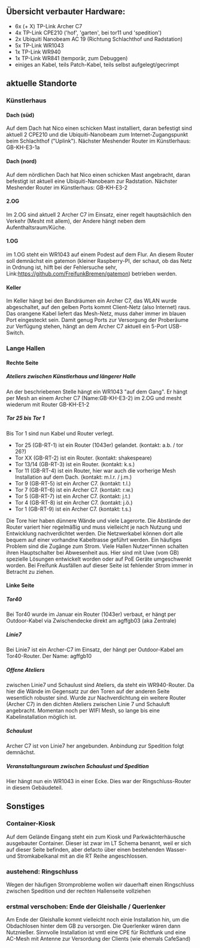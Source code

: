 ## Übersicht verbauter Hardware: 

* 6x (+ X) TP-Link Archer C7
* 4x TP-Link CPE210 ('hof', 'garten', bei tor11 und 'spedition')
* 2x Ubiquiti Nanobeam AC 19 (Richtung Schlachthof und Radstation)
* 5x TP-Link WR1043
* 1x TP-Link WR940
* 1x TP-Link WR841 (temporär, zum Debuggen)
* einiges an Kabel, teils Patch-Kabel, teils selbst aufgelegt/gecrimpt


## aktuelle Standorte

### Künstlerhaus

#### Dach (süd)
Auf dem Dach hat Nico einen schicken Mast installiert, daran befestigt sind aktuell 2 CPE210 und die Ubiquiti-Nanobeam zum Internet-Zugangspunkt beim Schlachthof ("Uplink"). 
Nächster Meshender Router im Künstlerhaus: GB-KH-E3-1a

#### Dach (nord)
Auf dem nördlichen Dach hat Nico einen schicken Mast angebracht, daran befestigt ist aktuell eine Ubiquiti-Nanobeam zur Radstation.
Nächster Meshender Router im Künstlerhaus: GB-KH-E3-2

#### 2.OG 
Im 2.OG sind aktuell 2 Archer C7 im Einsatz, einer regelt hauptsächlich den Verkehr (Mesht mit allem), der Andere hängt neben dem Aufenthaltsraum/Küche.

#### 1.OG
im 1.OG steht ein WR1043 auf einem Podest auf dem Flur. An diesem Router soll demnächst ein gatemon (kleiner Raspberry-PI, der schaut, ob das Netz in Ordnung ist, hilft bei der Fehlersuche sehr, Link:https://github.com/FreifunkBremen/gatemon) betrieben werden.

#### Keller
Im Keller hängt bei den Bandräumen ein Archer C7, das WLAN wurde abgeschaltet, auf den gelben Ports kommt Client-Netz (also Internet) raus. 
Das orangene Kabel liefert das Mesh-Netz, muss daher immer im blauen Port eingesteckt sein. 
Damit genug Ports zur Versorgung der Proberäume zur Verfügung stehen, hängt an dem Archer C7 aktuell ein 5-Port USB-Switch. 

### Lange Hallen

#### Rechte Seite 

##### Ateliers zwischen Künstlerhaus und längerer Halle
An der beschriebenen Stelle hängt ein WR1043 "auf dem Gang". Er hängt per Mesh an einem Archer C7 (Name:GB-KH-E3-2) im 2.OG und mesht wiederum mit Router GB-KH-E1-2

##### Tor 25 bis Tor 1
Bis Tor 1 sind nun Kabel und Router verlegt. 

* Tor 25 (GB-RT-1) ist ein Router (1043er) gelandet.  (kontakt: a.b. / tor 26?)
* Tor XX  (GB-RT-2) ist ein Router. (kontakt: shakespeare)
* Tor 13/14 (GB-RT-3) ist ein Router. (kontakt: k.s.)
* Tor 11 (GB-RT-4) ist ein Router, hier war auch die vorherige Mesh Installation auf dem Dach. (kontakt: m.l.r. / j.m.)
* Tor 9 (GB-RT-5) ist ein Archer C7. (kontakt: t.l.)
* Tor 7 (GB-RT-6) ist ein Archer C7. (kontakt: r.w.)
* Tor 5 (GB-RT-7) ist ein Archer C7. (kontakt: j.t.)
* Tor 4 (GB-RT-8) ist ein Archer C7. (kontakt: j.ö.)
* Tor 1 (GB-RT-9) ist ein Archer C7. (kontakt: t.s.)

Die Tore hier haben dünnere Wände und viele Lagerorte. Die Abstände der Router variert hier regelmäßig und muss vielleicht je nach Nutzung und Entwicklung nachverdichtet werden. Die Netzwerkabel können dort alle bequem auf einer vorhandne Kabeltrasse geführt werden.
Ein häufiges Problem sind die Zugänge zum Strom. Viele Hallen Nutzer*innen schalten ihren Hauptschalter bei Abwesenheit aus. Hier sind mit Uwe (vom GB) spezielle Lösungen entwickelt worden oder auf PoE Geräte umgeschwenkt worden. Bei Freifunk Ausfällen auf dieser Seite ist fehlender Strom immer in Betracht zu ziehen.


#### Linke Seite

##### Tor40
Bei Tor40 wurde im Januar ein Router (1043er) verbaut, er hängt per Outdoor-Kabel via Zwischendecke direkt am agffgb03 (aka Zentrale)

##### Linie7
Bei Linie7 ist ein Archer-C7 im Einsatz, der hängt per Outdoor-Kabel am Tor40-Router.
Der Name: agffgb10

##### Offene Ateliers
zwischen Linie7 und Schaulust sind Ateliers, da steht ein WR940-Router.
Da hier die Wände im Gegensatz zur den Toren auf der anderen Seite wesentlich robuster sind. Wurde zur Nachverdichtung ein weitere Router (Archer C7) in den dichten Ateliers zwischen Linie 7 und Schauluft angebracht. Momentan noch per WIFI Mesh, so lange bis eine Kabelinstallation möglich ist. 

##### Schaulust
Archer C7 ist von Linie7 her angebunden. Anbindung zur Spedition folgt demnächst.

##### Veranstaltungsraum zwischen Schaulust und Spedition
Hier hängt nun ein WR1043 in einer Ecke. Dies war der Ringschluss-Router in diesem Gebäudeteil.

## Sonstiges 

### Container-Kiosk
Auf dem Gelände Eingang steht ein zum Kiosk und Parkwächterhäusche ausgebauter Container. Dieser ist zwar im LT Schema benannt, weil er sich auf dieser Seite befinden, aber defacto über einen bestehenden Wasser- und Stromkabelkanal mit an die RT Reihe angeschlossen. 

### austehend: Ringschluss
Wegen der häufigen Stromprobleme wollen wir dauerhaft einen Ringschluss zwischen Spedition und der rechten Hallenseite vollziehen

### erstmal verschoben: Ende der Gleishalle / Querlenker
Am Ende der Gleishalle kommt vielleicht noch einie Installation hin, um die Obdachlosen hinter dem GB zu versorgen. 
Die Querlenker wären dann Nutznießer. Sinnvolle Installation ist vmtl eine CPE für Richtfunk und eine AC-Mesh mit Antenne zur Versordung der Clients (wie ehemals CafeSand)
